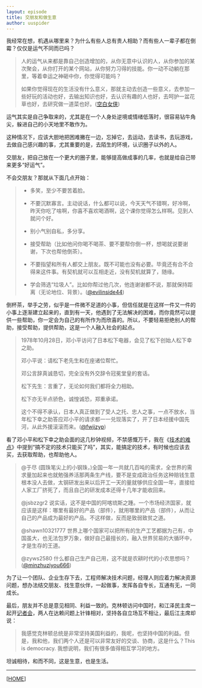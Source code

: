 ```yaml
---
layout: episode
title: 交朋友和做生意
author: uuspider
---
```

我经常在想，机遇从哪里来？为什么有些人总有贵人相助？而有些人一辈子都在倒霉？仅仅是运气不同而已吗？

> 人的运气从来都是靠自己创造增加的，从你无意中认识的人，从你参加的某次聚会，从你打开的某个网站，从你努力习得的技能。你一动不动躺在那里，等着幸运之神砸中你，你觉得可能吗？
>
> 如果你觉得现在的生活没有什么意义，那就主动去创造一些意义，去参加一些好玩的活动也好，去输出知识也好，去认识有趣的人也好，去呵护一盆花草也好，去研究做一道菜也好。([空白女侠][ref6])

运气其实是自己争取来的，尤其是在一个人身处逆境或情绪低落时，很容易钻牛角尖，躲进自己的小天地里不敢作为。

这种情况下，应该大胆地把困难撇在一边，忘掉它，去运动，去读书，去玩游戏，去做自己感兴趣的事，尤其重要的是，去陌生的环境，认识圈子以外的人。

交朋友，把自己放在一个更大的圈子里，能够提高做成事的几率，也就是给自己带来更多“好运气”。

不会交朋友？那就从下面几点开始：

> - 多笑，至少不要苦着脸。
>
> - 不要沉默寡言。主动说话，什么都可以说，今天天气不错啊，好冷啊，昨天你吃了啥啊，你喜不喜欢喝酒啊，这个课你觉得怎么样啊。见到人就问个好。
>
> - 别小气别自私，多分享。
>
> - 接受帮助（比如他问你喝不喝茶、要不要帮你倒一杯，想喝就说要谢谢，下次也帮他倒茶）。
>
> - 不要指望和所有人都交上朋友。既不可能也没有必要。毕竟还有合不合得来这件事。有契机就可以互相走近，没有契机就算了，随缘。
>
> - 学会筛选“垃圾人”。比如你帮过他几次，他连谢谢都不说，那就保持距离（无论地位、背景）。([@evilinside44][ref5])

倒杯茶，举手之劳，似乎是一件微不足道的小事，但信任就是在这样一件又一件的小事上逐渐建立起来的，直到有一天，他遇到了无法解决的困难，而你竟然可以提供一些帮助，你一定会为自己的有所作为而欣喜的。所以，不要轻易拒绝别人的帮助，接受帮助，提供帮助，这是一个人融入社会的起点。

> 1978年10月28日，邓小平访问了日本松下电器，会见了松下创始人松下幸之助。
>
> 邓小平说：请松下老先生和在座诸位帮忙。
>
> 邓公言辞真诚恳切，完全没有外交辞令冠冕堂皇的套话。
>
> 松下先生：言重了，无论如何我们都将全力相助。
>
> 松下亦无半点骄色，诚惶诚恐，郑重承诺。
>
> 这个不得不承认，日本人真正做到了受人之托、忠人之事，一点不放水，当年松下幸之助答应邓小平的请求都一一兑现落实了，开了日本经援中国先河，从此外援滚滚而来。([@fwjizyp][ref1])

看了邓小平和松下幸之助会面的这几秒钟视频，不禁感慨万千，我在《[技术的难点][ref2]》中提到“搞不定的技术只能买了吗”，其实，能搞定的技术，有时候也应该去买，去获取帮助，也帮助他人。

> @于尽 (圆珠笔尖上的小钢珠，)全国一年一共就几百吨的需求，全世界的需求量加起来也就勉强养活那两条生产线，要不是变成政治任务这种赔钱生意根本没人去做，太钢研发出来以后开工一天的量就够供应全国一年，直接给人家工厂挤死了，而且自己的研发成本还得十几年才能收回来。
>
> @jsbzzgr2 说实话，这不是中国的阿喀琉斯之踵。一个市场经济国家，就应该是这样：哪里有最好的产品（部件），就用哪里的产品（部件），从而让自己的产品成为最好的产品。不这样做，反而是致弱致贫之道。
>
> @shawn10321777 世界上哪个国家可以把所有的生产工艺都据为己有，中国虽大，也无法包罗万象，做好自己最擅长的，融入世界贸易的大循环中，才是生存的王道。
>
> @zyws2580 什么都自己生产自己用，这不就是农耕时代的小农思想吗？([@minzhuziyou666][ref3])

为了让一个团队、企业生存下去，工程师解决技术问题，经理人则应着力解决资源问题，想办法结交朋友、找生意伙伴，一起做事，发挥各自专长，互通有无，一同成长。

最后，朋友并不总是意见相同、利益一致的。克林顿访问中国时，和江泽民主席一起开[记者会][ref4]，两人在达赖问题上针锋相对，坚持各自立场互不相让，最后江主席却说：

> 我感觉克林顿总统是非常坚持美国利益的，我呢，也坚持中国的利益。但是，我和他，我们两个人还是可以非常友好的交谈、协商，这是什么？This is democracy. 我想说明，我们有很多值得相互学习的地方。

坦诚相待，和而不同，这是生意，也是生活。

***

[[HOME][episode]]

[episode]:http://about.uuspider.com/2019/06/02/episodeindex.html
[ref1]:https://twitter.com/fwjizyp/status/1131952068384575489
[ref2]:http://about.uuspider.com/2019/12/29/tech.html
[ref3]:https://twitter.com/minzhuziyou666/status/1547718226917724161
[ref4]:https://www.youtube.com/watch?v=ErgLIoWzd4s&t=205s
[ref5]:https://twitter.com/evilinside44/status/1505016136878129161
[ref6]:https://weibo.com/1767964927/KcKvme0Pj

